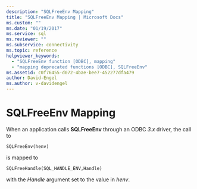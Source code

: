 ```yaml
---
description: "SQLFreeEnv Mapping"
title: "SQLFreeEnv Mapping | Microsoft Docs"
ms.custom: ""
ms.date: "01/19/2017"
ms.service: sql
ms.reviewer: ""
ms.subservice: connectivity
ms.topic: reference
helpviewer_keywords: 
  - "SQLFreeEnv function [ODBC], mapping"
  - "mapping deprecated functions [ODBC], SQLFreeEnv"
ms.assetid: c0f76455-d072-4bae-bee7-452277dfa479
author: David-Engel
ms.author: v-davidengel
---
```

# SQLFreeEnv Mapping
When an application calls **SQLFreeEnv** through an ODBC *3.x* driver, the call to  
  
```  
SQLFreeEnv(henv)   
```  
  
 is mapped to  
  
```  
SQLFreeHandle(SQL_HANDLE_ENV,Handle)  
```  
  
 with the *Handle* argument set to the value in *henv*.
